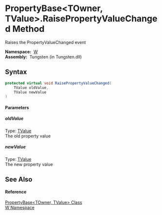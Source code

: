 PropertyBase&lt;TOwner, TValue>.RaisePropertyValueChanged Method
================================================================
   Raises the PropertyValueChanged event

  **Namespace:**  [W][1]  
  **Assembly:**  Tungsten (in Tungsten.dll)

Syntax
------

```csharp
protected virtual void RaisePropertyValueChanged(
	TValue oldValue,
	TValue newValue
)
```

#### Parameters

##### *oldValue*
Type: [TValue][2]  
The old property value

##### *newValue*
Type: [TValue][2]  
The new property value


See Also
--------

#### Reference
[PropertyBase&lt;TOwner, TValue> Class][2]  
[W Namespace][1]  

[1]: ../README.md
[2]: README.md